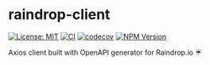# raindrop-client

[![License: MIT](https://img.shields.io/badge/License-MIT-yellow.svg)](https://opensource.org/licenses/MIT)
[![CI](https://github.com/lasuillard/raindrop-client/actions/workflows/ci.yaml/badge.svg)](https://github.com/lasuillard/raindrop-client/actions/workflows/ci.yaml)
[![codecov](https://codecov.io/gh/lasuillard/raindrop-client/graph/badge.svg?token=bPq2geqXLe)](https://codecov.io/gh/lasuillard/raindrop-client)
[![NPM Version](https://img.shields.io/npm/v/%40lasuillard%2Fraindrop-client)](https://www.npmjs.com/package/@lasuillard/raindrop-client)

Axios client built with OpenAPI generator for Raindrop.io ☔
